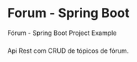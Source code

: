 # Forum - Spring Boot
Fórum - Spring Boot Project Example

### 
Api Rest com CRUD de tópicos de fórum.
